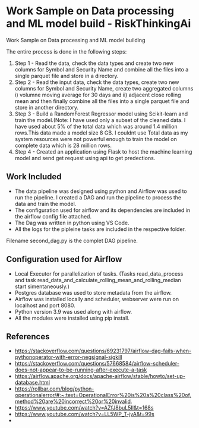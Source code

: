 # Work Sample on Data processing and ML model build - RiskThinkingAi
Work Sample on Data processing and ML model building 

The entire process is done in the following steps:
1) Step 1 - Read the data, check the data types and create two new columns for Symbol and Security Name and combine all the files into a single parquet file and store in a directory.
2) Step 2 - Read the input data, check the data types, create two new columns for Symbol and Security Name, create two aggregated columns i) volumne moving average for 30 days and ii) adjacent close rolling mean and then finally combine all the files into a single parquet file and store in another directory.
3) Step 3 - Build a RandomForest Regressor model using Scikit-learn and train the model.(Note: I have used only a subset of the cleaned data. I have used about 5% of the total data which was around 1.4 million rows.This data made a model size 8 GB. I couldnt use Total data as my system resources were not powerful enough to train the model on complete data which is 28 million rows.
4) Step 4 - Created an application using Flask to host the machine learning model and send get request using api to get predections.

## Work Included
* The data pipeline was designed using python and Airflow was used to run the pipeline. I created a DAG and run the pipeline to process the data and train the model.
* The configuration used for airflow and its dependencies are included in the airflow config file attached.
* The Dag was written in python using VS Code.
* All the logs for the pipleine tasks are included in the respective folder.

Filename second_dag.py is the complet DAG pipeline.

## Configuration used for Airflow

* Local Executor for parallelization of tasks. (Tasks read_data_process and task read_data_and_calculate_rolling_mean_and_rolling_median start simentaneously.)
* Postgres database was used to store metadata from the airflow.
* Airflow was installed locally and scheduler, webserver were run on localhost and port 8080.
* Python version 3.9 was used along with airflow.
* All the modules were installed using pip install.

## References
* https://stackoverflow.com/questions/69231797/airflow-dag-fails-when-pythonoperator-with-error-negsignal-sigkill
* https://stackoverflow.com/questions/57668584/airflow-scheduler-does-not-appear-to-be-running-after-execute-a-task
* https://airflow.apache.org/docs/apache-airflow/stable/howto/set-up-database.html
* https://rollbar.com/blog/python-operationalerror/#:~:text=OperationalError%20is%20a%20class%20of,method%20are%20incorrect%20or%20invalid.
* https://www.youtube.com/watch?v=AZfJ8buL5II&t=168s
* https://www.youtube.com/watch?v=LL5WP_T-jvA&t=99s
* 
